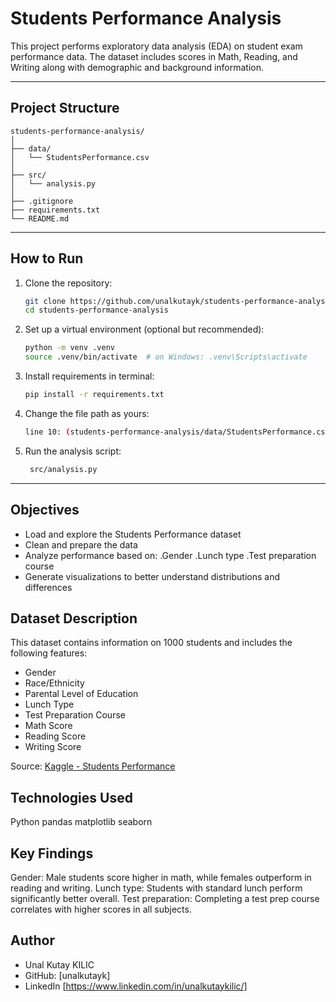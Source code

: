 
#  Students Performance Analysis

This project performs exploratory data analysis (EDA) on student exam performance data. The dataset includes scores in Math, Reading, and Writing along with demographic and background information.

---

##  Project Structure

```
students-performance-analysis/
│
├── data/
│   └── StudentsPerformance.csv
│
├── src/
│   └── analysis.py
│
├── .gitignore
├── requirements.txt
└── README.md

```

---

##  How to Run

1. Clone the repository:
   ```bash
   git clone https://github.com/unalkutayk/students-performance-analysis.git
   cd students-performance-analysis
   ```

2. Set up a virtual environment (optional but recommended):
   ```bash
   python -m venv .venv
   source .venv/bin/activate  # on Windows: .venv\Scripts\activate
   ```

3. Install requirements in terminal:
   ```bash
   pip install -r requirements.txt
   ```

4. Change the file path as yours:
   ```bash
   line 10: (students-performance-analysis/data/StudentsPerformance.csv) to (yours)
   ```

5. Run the analysis script:
   ```bash
    src/analysis.py
   ```

---
##  Objectives

- Load and explore the Students Performance dataset
- Clean and prepare the data
- Analyze performance based on:
   .Gender
   .Lunch type
   .Test preparation course
- Generate visualizations to better understand distributions and differences

##  Dataset Description

This dataset contains information on 1000 students and includes the following features:

- Gender
- Race/Ethnicity
- Parental Level of Education
- Lunch Type
- Test Preparation Course
- Math Score
- Reading Score
- Writing Score

Source: [Kaggle - Students Performance](https://www.kaggle.com/spscientist/students-performance-in-exams)


##  Technologies Used

Python
pandas
matplotlib
seaborn


##  Key Findings

Gender: Male students score higher in math, while females outperform in reading and writing.
Lunch type: Students with standard lunch perform significantly better overall.
Test preparation: Completing a test prep course correlates with higher scores in all subjects.


##  Author

- Unal Kutay KILIC
- GitHub: [unalkutayk]
- LinkedIn [https://www.linkedin.com/in/unalkutaykilic/]
